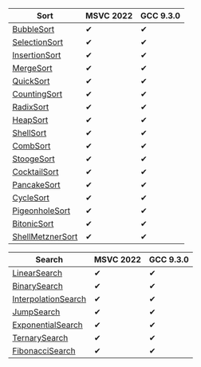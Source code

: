 | Sort | MSVC 2022 | GCC 9.3.0 |
| --- | --- | --- |
| [BubbleSort](/Algorithms/BubbleSort) | ✔ | ✔ |
| [SelectionSort](/Algorithms/SelectionSort) | ✔ | ✔ |
| [InsertionSort](/Algorithms/InsertionSort) | ✔ | ✔ |
| [MergeSort](/Algorithms/MergeSort) | ✔ | ✔ |
| [QuickSort](/Algorithms/QuickSort) | ✔ | ✔ |
| [CountingSort](/Algorithms/CountingSort) | ✔ | ✔ |
| [RadixSort](/Algorithms/RadixSort) | ✔ | ✔ |
| [HeapSort](/Algorithms/HeapSort) | ✔ | ✔ |
| [ShellSort](/Algorithms/ShellSort) | ✔ | ✔ |
| [CombSort](/Algorithms/CombSort) | ✔ | ✔ |
| [StoogeSort](/Algorithms/StoogeSort) | ✔ | ✔ |
| [CocktailSort](/Algorithms/CocktailSort) | ✔ | ✔ |
| [PancakeSort](/Algorithms/PancakeSort) | ✔ | ✔ |
| [CycleSort](/Algorithms/CycleSort) | ✔ | ✔ |
| [PigeonholeSort](/Algorithms/PigeonholeSort) | ✔ | ✔ |
| [BitonicSort](/Algorithms/BitonicSort) | ✔ | ✔ |
| [ShellMetznerSort](/Algorithms/ShellMetznerSort) | ✔ | ✔ |

| Search | MSVC 2022 | GCC 9.3.0 |
| --- | --- | --- |
| [LinearSearch](/Algorithms/LinearSearch) | ✔ | ✔ |
| [BinarySearch](/Algorithms/BinarySearch) | ✔ | ✔ |
| [InterpolationSearch](/Algorithms/InterpolationSearch) | ✔ | ✔ |
| [JumpSearch](/Algorithms/JumpSearch) | ✔ | ✔ |
| [ExponentialSearch](/Algorithms/ExponentialSearch) | ✔ | ✔ |
| [TernarySearch](/Algorithms/TernarySearch) | ✔ | ✔ |
| [FibonacciSearch](/Algorithms/FibonacciSearch) | ✔ | ✔ |
